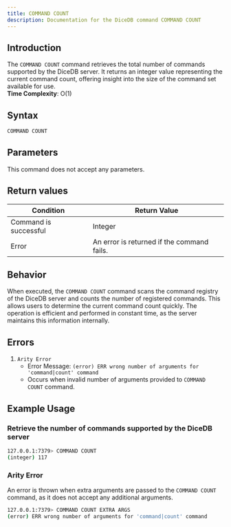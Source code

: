 ```yaml
---
title: COMMAND COUNT
description: Documentation for the DiceDB command COMMAND COUNT
---
```


## Introduction

The `COMMAND COUNT` command retrieves the total number of commands supported by the DiceDB server. It returns an integer value representing the current command count, offering insight into the size of the command set available for use.  
**Time Complexity**: O(1)

## Syntax

```bash
COMMAND COUNT
```

## Parameters

This command does not accept any parameters.

## Return values

| Condition             | Return Value                               |
| --------------------- | ------------------------------------------ |
| Command is successful | Integer                                    |
| Error                 | An error is returned if the command fails. |

## Behavior

When executed, the `COMMAND COUNT` command scans the command registry of the DiceDB server and counts the number of registered commands. This allows users to determine the current command count quickly. The operation is efficient and performed in constant time, as the server maintains this information internally.

## Errors

1.  `Arity Error`
    - Error Message: `(error) ERR wrong number of arguments for 'command|count' command`
    - Occurs when invalid number of arguments provided to `COMMAND COUNT` command.

## Example Usage

### Retrieve the number of commands supported by the DiceDB server

```bash
127.0.0.1:7379> COMMAND COUNT
(integer) 117
```

### Arity Error

An error is thrown when extra arguments are passed to the `COMMAND COUNT` command, as it does not accept any additional arguments.

```bash
127.0.0.1:7379> COMMAND COUNT EXTRA ARGS
(error) ERR wrong number of arguments for 'command|count' command
```
